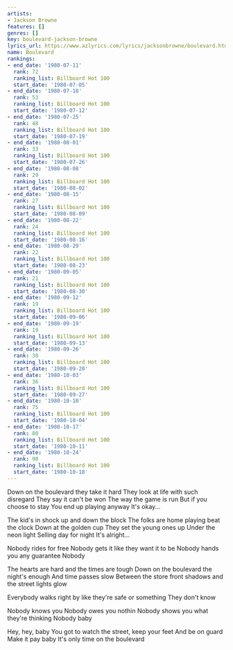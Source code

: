 ```yaml
---
artists:
- Jackson Browne
features: []
genres: []
key: boulevard-jackson-browne
lyrics_url: https://www.azlyrics.com/lyrics/jacksonbrowne/boulevard.html
name: Boulevard
rankings:
- end_date: '1980-07-11'
  rank: 72
  ranking_list: Billboard Hot 100
  start_date: '1980-07-05'
- end_date: '1980-07-18'
  rank: 53
  ranking_list: Billboard Hot 100
  start_date: '1980-07-12'
- end_date: '1980-07-25'
  rank: 48
  ranking_list: Billboard Hot 100
  start_date: '1980-07-19'
- end_date: '1980-08-01'
  rank: 33
  ranking_list: Billboard Hot 100
  start_date: '1980-07-26'
- end_date: '1980-08-08'
  rank: 29
  ranking_list: Billboard Hot 100
  start_date: '1980-08-02'
- end_date: '1980-08-15'
  rank: 27
  ranking_list: Billboard Hot 100
  start_date: '1980-08-09'
- end_date: '1980-08-22'
  rank: 24
  ranking_list: Billboard Hot 100
  start_date: '1980-08-16'
- end_date: '1980-08-29'
  rank: 22
  ranking_list: Billboard Hot 100
  start_date: '1980-08-23'
- end_date: '1980-09-05'
  rank: 21
  ranking_list: Billboard Hot 100
  start_date: '1980-08-30'
- end_date: '1980-09-12'
  rank: 19
  ranking_list: Billboard Hot 100
  start_date: '1980-09-06'
- end_date: '1980-09-19'
  rank: 19
  ranking_list: Billboard Hot 100
  start_date: '1980-09-13'
- end_date: '1980-09-26'
  rank: 30
  ranking_list: Billboard Hot 100
  start_date: '1980-09-20'
- end_date: '1980-10-03'
  rank: 36
  ranking_list: Billboard Hot 100
  start_date: '1980-09-27'
- end_date: '1980-10-10'
  rank: 75
  ranking_list: Billboard Hot 100
  start_date: '1980-10-04'
- end_date: '1980-10-17'
  rank: 80
  ranking_list: Billboard Hot 100
  start_date: '1980-10-11'
- end_date: '1980-10-24'
  rank: 90
  ranking_list: Billboard Hot 100
  start_date: '1980-10-18'
---
```


Down on the boulevard they take it hard
They look at life with such disregard
They say it can't be won
The way the game is run
But if you choose to stay
You end up playing anyway
It's okay...

The kid's in shock up and down the block
The folks are home playing beat the clock
Down at the golden cup
They set the young ones up
Under the neon light
Selling day for night
It's alright...

Nobody rides for free
Nobody gets it like they want it to be
Nobody hands you any guarantee
Nobody

The hearts are hard and the times are tough
Down on the boulevard the night's enough
And time passes slow
Between the store front shadows and the street lights glow

Everybody walks right by like they're safe or something
They don't know

Nobody knows you
Nobody owes you nothin
Nobody shows you what they're thinking
Nobody baby

Hey, hey, baby
You got to watch the street, keep your feet
And be on guard
Make it pay baby
It's only time on the boulevard



